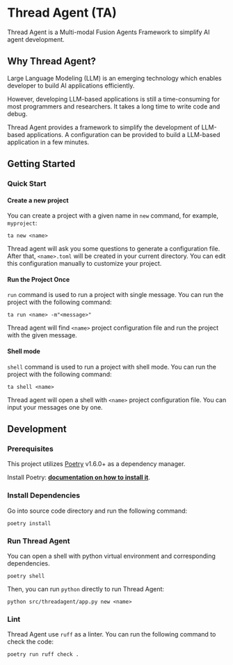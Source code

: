 # Thread Agent (TA)

Thread Agent is a Multi-modal Fusion Agents Framework to simplify AI agent development.

## Why Thread Agent?

Large Language Modeling (LLM) is an emerging technology which enables developer to build AI applications efficiently.

However, developing LLM-based applications is still a time-consuming for most programmers and researchers. 
It takes a long time to write code and debug. 

Thread Agent provides a framework to simplify the development of LLM-based applications. 
A configuration can be provided to build a LLM-based application in a few minutes.

## Getting Started

### Quick Start

#### Create a new project

You can create a project with a given name in `new` command, for example, `myproject`:

```shell
ta new <name>
```

Thread agent will ask you some questions to generate a configuration file. After that, `<name>.toml` will be created in your current directory. You can edit this configuration manually to customize your project.

#### Run the Project Once

`run` command is used to run a project with single message. You can run the project with the following command:

```shell
ta run <name> -m"<message>"
```

Thread agent will find `<name>` project configuration file and run the project with the given message.

#### Shell mode

`shell` command is used to run a project with shell mode. You can run the project with the following command:

```shell
ta shell <name>
```

Thread agent will open a shell with `<name>` project configuration file. You can input your messages one by one.

## Development

### Prerequisites
This project utilizes [Poetry](https://python-poetry.org/) v1.6.0+ as a dependency manager.

Install Poetry: **[documentation on how to install it](https://python-poetry.org/docs/#installation)**.

### Install Dependencies

Go into source code directory and run the following command:
```shell
poetry install
```

### Run Thread Agent

You can open a shell with python virtual environment and corresponding dependencies.
```shell
poetry shell
```

Then, you can run `python` directly to run Thread Agent:
```shell
python src/threadagent/app.py new <name>
```

### Lint

Thread Agent use `ruff` as a linter. You can run the following command to check the code:
```shell
poetry run ruff check .
```
